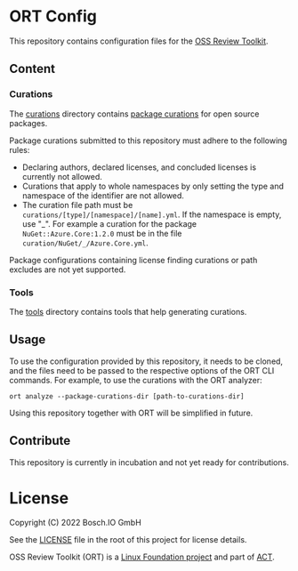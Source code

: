 # ORT Config

This repository contains configuration files for the [OSS Review Toolkit](https://github.com/oss-review-toolkit/ort).

## Content

### Curations

The [curations](./curations/) directory contains
[package curations](https://github.com/oss-review-toolkit/ort/blob/main/docs/config-file-curations-yml.md) for
open source packages.

Package curations submitted to this repository must adhere to the following rules:

* Declaring authors, declared licenses, and concluded licenses is currently not allowed.
* Curations that apply to whole namespaces by only setting the type and namespace of the identifier are not allowed.
* The curation file path must be `curations/[type]/[namespace]/[name].yml`. If the namespace is empty, use "_". For
  example a curation for the package `NuGet::Azure.Core:1.2.0` must be in the file `curation/NuGet/_/Azure.Core.yml`.

Package configurations containing license finding curations or path excludes are not yet supported.

### Tools

The [tools](./tools/) directory contains tools that help generating curations.

## Usage

To use the configuration provided by this repository, it needs to be cloned, and the files need to be passed to the
respective options of the ORT CLI commands. For example, to use the curations with the ORT analyzer:

```
ort analyze --package-curations-dir [path-to-curations-dir]
```

Using this repository together with ORT will be simplified in future.

## Contribute

This repository is currently in incubation and not yet ready for contributions.

# License

Copyright (C) 2022 Bosch.IO GmbH

See the [LICENSE](./LICENSE) file in the root of this project for license details.

OSS Review Toolkit (ORT) is a [Linux Foundation project](https://www.linuxfoundation.org) and part of
[ACT](https://automatecompliance.org/).
